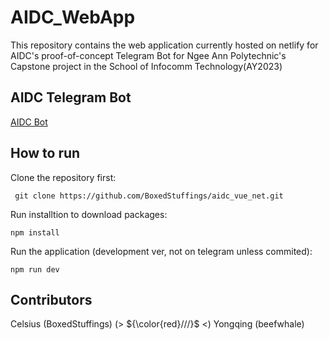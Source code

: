 # AIDC_WebApp
This repository contains the web application currently hosted on netlify for AIDC's proof-of-concept
Telegram Bot for Ngee Ann Polytechnic's Capstone project in the School of Infocomm Technology(AY2023)

## AIDC Telegram Bot
[AIDC Bot](https://t.me/aidctestwebappbot/aidctest)

## How to run

Clone the repository first:

``` git clone https://github.com/BoxedStuffings/aidc_vue_net.git```

Run installtion to download packages:

``` npm install ```

Run the application (development ver, not on telegram unless commited):

``` npm run dev ```

## Contributors
Celsius (BoxedStuffings) (> ${\color{red}///}$ <)
Yongqing (beefwhale)
